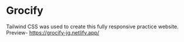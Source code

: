 # Grocify
Tailwind CSS was used to create this fully responsive practice website.
Preview- https://grocify-jg.netlify.app/

